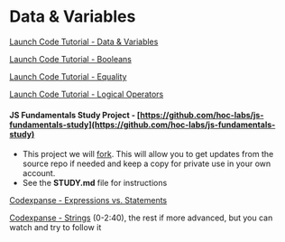 # Data & Variables

[Launch Code Tutorial - Data & Variables](https://education.launchcode.org/intro-to-professional-web-dev/chapters/data-and-variables/index.html)

[Launch Code Tutorial - Booleans](https://education.launchcode.org/intro-to-professional-web-dev/chapters/booleans-and-conditionals/booleans.html)

[Launch Code Tutorial - Equality](https://education.launchcode.org/intro-to-professional-web-dev/chapters/booleans-and-conditionals/equality.html)

[Launch Code Tutorial - Logical Operators](https://education.launchcode.org/intro-to-professional-web-dev/chapters/booleans-and-conditionals/logical-operators.html)

#### JS Fundamentals Study Project - [https://github.com/hoc-labs/js-fundamentals-study](https://github.com/hoc-labs/js-fundamentals-study)

* This project we will [fork](../appendix/git-github/forking.md). This will allow you to get updates from the source repo if needed and keep a copy for private use in your own account.
* See the **STUDY.md** file for instructions

[Codexpanse - Expressions vs. Statements](https://www.youtube.com/watch?v=WVyCrI1cHi8)

[Codexpanse - Strings](https://www.youtube.com/watch?v=8QZ8Ogc3lAs\&list=PL-xu4i_QDSxcoDNeh8rx5-pHCCTOg0XsI\&index=10) (0-2:40), the rest if more advanced, but you can watch and try to follow it














